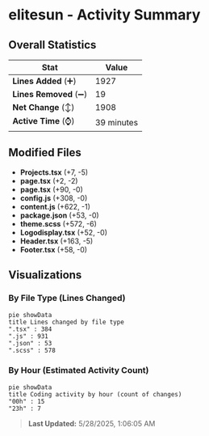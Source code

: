 # elitesun - Activity Summary 

## Overall Statistics

| Stat                   | Value                                                             |
| ---------------------- | ----------------------------------------------------------------- |
| **Lines Added** (➕)   | 1927                                          |
| **Lines Removed** (➖) | 19                                        |
| **Net Change** (↕)    | 1908                |
| **Active Time** (⌚)   | 39 minutes |


## Modified Files
- **Projects.tsx** (+7, -5)
- **page.tsx** (+2, -2)
- **page.tsx** (+90, -0)
- **config.js** (+308, -0)
- **content.js** (+622, -1)
- **package.json** (+53, -0)
- **theme.scss** (+572, -6)
- **Logodisplay.tsx** (+52, -0)
- **Header.tsx** (+163, -5)
- **Footer.tsx** (+58, -0)

## Visualizations

### By File Type (Lines Changed)

```mermaid
pie showData
title Lines changed by file type
".tsx" : 384
".js" : 931
".json" : 53
".scss" : 578
```

### By Hour (Estimated Activity Count)

```mermaid
pie showData
title Coding activity by hour (count of changes)
"00h" : 15
"23h" : 7
```


> **Last Updated:** 5/28/2025, 1:06:05 AM